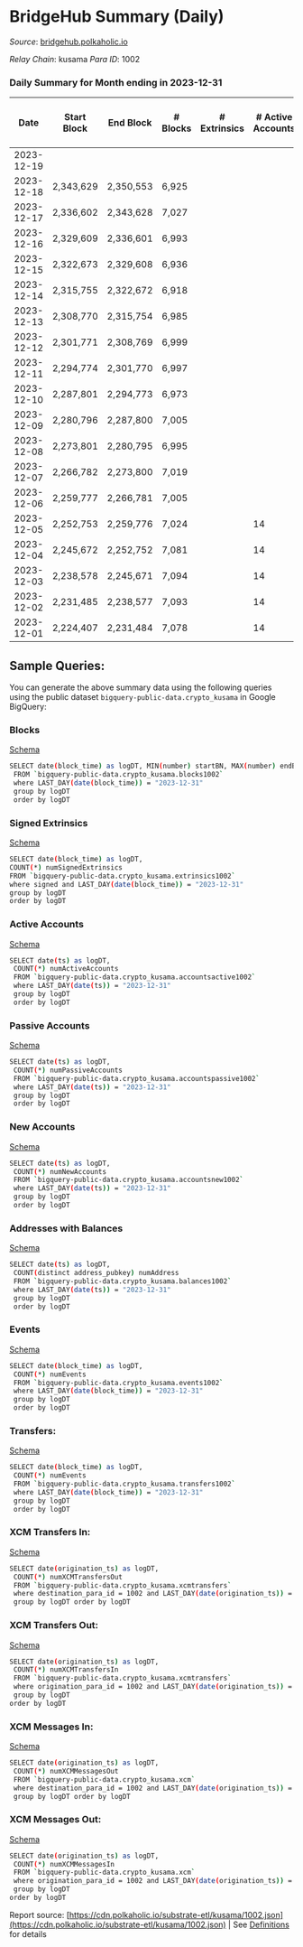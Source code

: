 # BridgeHub Summary (Daily)

_Source_: [bridgehub.polkaholic.io](https://bridgehub.polkaholic.io)

*Relay Chain*: kusama
*Para ID*: 1002



### Daily Summary for Month ending in 2023-12-31


| Date    | Start Block | End Block | # Blocks | # Extrinsics | # Active Accounts | # Passive Accounts | # New Accounts | # Addresses | # Events  | # Transfers ($USD) | # XCM Transfers In ($USD) | # XCM Transfers Out ($USD) | # XCM In | # XCM Out | Issues |
|---------|-------------|-----------|----------|--------------|-------------------|--------------------|----------------|-------------|-----------|--------------------|---------------------------|----------------------------|----------|-----------|--------|
| 2023-12-19 |  |  |  |  |  |  |  |  |  |   |   |   |  |  |  |
| 2023-12-18 | 2,343,629 | 2,350,553 | 6,925 |  |  |  |  |  |  |   |   |   |  |  |  |
| 2023-12-17 | 2,336,602 | 2,343,628 | 7,027 |  |  |  |  |  |  |   |   |   |  |  |  |
| 2023-12-16 | 2,329,609 | 2,336,601 | 6,993 |  |  |  |  |  |  |   |   |   |  |  |  |
| 2023-12-15 | 2,322,673 | 2,329,608 | 6,936 |  |  |  |  |  |  |   |   |   |  |  |  |
| 2023-12-14 | 2,315,755 | 2,322,672 | 6,918 |  |  |  |  |  |  |   |   |   |  |  |  |
| 2023-12-13 | 2,308,770 | 2,315,754 | 6,985 |  |  |  |  |  |  |   |   |   |  |  |  |
| 2023-12-12 | 2,301,771 | 2,308,769 | 6,999 |  |  |  |  |  |  |   |   |   |  |  |  |
| 2023-12-11 | 2,294,774 | 2,301,770 | 6,997 |  |  |  |  |  |  |   |   |   |  |  |  |
| 2023-12-10 | 2,287,801 | 2,294,773 | 6,973 |  |  |  |  |  |  |   |   |   |  |  |  |
| 2023-12-09 | 2,280,796 | 2,287,800 | 7,005 |  |  |  |  |  |  |   |   |   |  |  |  |
| 2023-12-08 | 2,273,801 | 2,280,795 | 6,995 |  |  |  |  | 32 | 14,332 |   |   |   |  |  |  |
| 2023-12-07 | 2,266,782 | 2,273,800 | 7,019 |  |  |  |  | 32 | 14,353 |   |   |   |  |  |  |
| 2023-12-06 | 2,259,777 | 2,266,781 | 7,005 |  |  |  |  | 32 | 14,570 |   |   |   |  |  |  |
| 2023-12-05 | 2,252,753 | 2,259,776 | 7,024 |  | 14 |  |  | 32 | 14,052 |   |   |   |  |  |  |
| 2023-12-04 | 2,245,672 | 2,252,752 | 7,081 |  | 14 |  |  | 32 | 14,166 |   |   |   |  |  |  |
| 2023-12-03 | 2,238,578 | 2,245,671 | 7,094 |  | 14 |  |  | 32 | 14,386 |   |   |   |  |  |  |
| 2023-12-02 | 2,231,485 | 2,238,577 | 7,093 |  | 14 |  |  | 32 | 14,190 |   |   |   |  |  |  |
| 2023-12-01 | 2,224,407 | 2,231,484 | 7,078 |  | 14 |  |  | 32 | 14,160 |   |   |   |  |  |  |

## Sample Queries:
You can generate the above summary data using the following queries using the public dataset `bigquery-public-data.crypto_kusama` in Google BigQuery:


### Blocks 

[Schema](https://github.com/colorfulnotion/substrate-etl/blob/main/schema/blocks.json)

```bash
SELECT date(block_time) as logDT, MIN(number) startBN, MAX(number) endBN, COUNT(*) numBlocks 
 FROM `bigquery-public-data.crypto_kusama.blocks1002`  
 where LAST_DAY(date(block_time)) = "2023-12-31" 
 group by logDT 
 order by logDT
```

### Signed Extrinsics 

[Schema](https://github.com/colorfulnotion/substrate-etl/blob/main/schema/extrinsics.json)

```bash
SELECT date(block_time) as logDT, 
COUNT(*) numSignedExtrinsics 
FROM `bigquery-public-data.crypto_kusama.extrinsics1002`  
where signed and LAST_DAY(date(block_time)) = "2023-12-31" 
group by logDT 
order by logDT
```

### Active Accounts 

[Schema](https://github.com/colorfulnotion/substrate-etl/blob/main/schema/accountsactive.json)

```bash
SELECT date(ts) as logDT, 
 COUNT(*) numActiveAccounts 
 FROM `bigquery-public-data.crypto_kusama.accountsactive1002` 
 where LAST_DAY(date(ts)) = "2023-12-31" 
 group by logDT 
 order by logDT
```

### Passive Accounts 

[Schema](https://github.com/colorfulnotion/substrate-etl/blob/main/schema/accountspassive.json)

```bash
SELECT date(ts) as logDT, 
 COUNT(*) numPassiveAccounts 
 FROM `bigquery-public-data.crypto_kusama.accountspassive1002` 
 where LAST_DAY(date(ts)) = "2023-12-31" 
 group by logDT 
 order by logDT
```

### New Accounts 

[Schema](https://github.com/colorfulnotion/substrate-etl/blob/main/schema/accountsnew.json)

```bash
SELECT date(ts) as logDT, 
 COUNT(*) numNewAccounts 
 FROM `bigquery-public-data.crypto_kusama.accountsnew1002` 
 where LAST_DAY(date(ts)) = "2023-12-31" 
 group by logDT
 order by logDT
```

### Addresses with Balances 

[Schema](https://github.com/colorfulnotion/substrate-etl/blob/main/schema/balances.json)

```bash
SELECT date(ts) as logDT,
 COUNT(distinct address_pubkey) numAddress 
 FROM `bigquery-public-data.crypto_kusama.balances1002` 
 where LAST_DAY(date(ts)) = "2023-12-31" 
 group by logDT 
 order by logDT
```

### Events 

[Schema](https://github.com/colorfulnotion/substrate-etl/blob/main/schema/events.json)

```bash
SELECT date(block_time) as logDT, 
 COUNT(*) numEvents 
 FROM `bigquery-public-data.crypto_kusama.events1002` 
 where LAST_DAY(date(block_time)) = "2023-12-31" 
 group by logDT 
 order by logDT
```

### Transfers:

[Schema](https://github.com/colorfulnotion/substrate-etl/blob/main/schema/transfers.json)

```bash
SELECT date(block_time) as logDT, 
 COUNT(*) numEvents 
 FROM `bigquery-public-data.crypto_kusama.transfers1002` 
 where LAST_DAY(date(block_time)) = "2023-12-31" 
 group by logDT 
 order by logDT
```

### XCM Transfers In: 

[Schema](https://github.com/colorfulnotion/substrate-etl/blob/main/schema/xcmtransfers.json)

```bash
SELECT date(origination_ts) as logDT, 
 COUNT(*) numXCMTransfersOut 
 FROM `bigquery-public-data.crypto_kusama.xcmtransfers` 
 where destination_para_id = 1002 and LAST_DAY(date(origination_ts)) = "2023-12-31" 
 group by logDT order by logDT
```

### XCM Transfers Out: 

[Schema](https://github.com/colorfulnotion/substrate-etl/blob/main/schema/xcmtransfers.json)

```bash
SELECT date(origination_ts) as logDT, 
 COUNT(*) numXCMTransfersIn 
 FROM `bigquery-public-data.crypto_kusama.xcmtransfers` 
 where origination_para_id = 1002 and LAST_DAY(date(origination_ts)) = "2023-12-31" 
 group by logDT 
order by logDT
```

### XCM Messages In: 

[Schema](https://github.com/colorfulnotion/substrate-etl/blob/main/schema/xcm.json)

```bash
SELECT date(origination_ts) as logDT, 
 COUNT(*) numXCMMessagesOut 
 FROM `bigquery-public-data.crypto_kusama.xcm` 
 where destination_para_id = 1002 and LAST_DAY(date(origination_ts)) = "2023-12-31" 
 group by logDT order by logDT
```

### XCM Messages Out: 

[Schema](https://github.com/colorfulnotion/substrate-etl/blob/main/schema/xcm.json)

```bash
SELECT date(origination_ts) as logDT, 
 COUNT(*) numXCMMessagesIn 
 FROM `bigquery-public-data.crypto_kusama.xcm` 
 where origination_para_id = 1002 and LAST_DAY(date(origination_ts)) = "2023-12-31" 
 group by logDT 
order by logDT
```


Report source: [https://cdn.polkaholic.io/substrate-etl/kusama/1002.json](https://cdn.polkaholic.io/substrate-etl/kusama/1002.json) | See [Definitions](/DEFINITIONS.md) for details
